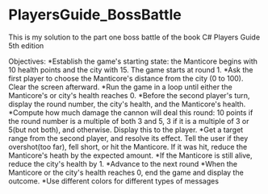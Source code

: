 # PlayersGuide_BossBattle

This is my solution to the part one boss battle of the book C# Players Guide 5th edition

Objectives: 
*Establish the game's starting state: the Manticore begins with 10 health points and the city with 15. The game starts at round 1.
*Ask the first player to choose the Manticore's distance from the city (0 to 100). Clear the screen afterward. 
*Run the game in a loop until either the Manticore's or city's health reaches 0.
*Before the second player's turn, display the round number, the city's health, and the Manticore's health. 
*Compute how much damage the cannon will deal this round: 10 points if the round number is a multiple of both 3 and 5, 3 if it is a multiple of 3 or 5(but not both),
and otherwise. Display this to the player.
*Get a target range from the second player, and resolve its effect. Tell the user if they overshot(too far), fell short, or hit the Manticore. If it was hit, reduce the
Manticore's heath by the expected amount. 
*If the Manticore is still alive, reduce the city's health by 1.
*Advance to the next round
*When the Manticore or the city's health reaches 0, end the game and display the outcome.
*Use different colors for different types of messages
